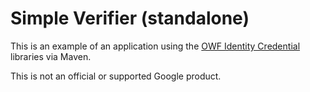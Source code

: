 # Simple Verifier (standalone)

This is an example of an application using the [OWF Identity Credential](https://github.com/openwallet-foundation-labs/identity-credential)
libraries via Maven.

This is not an official or supported Google product.
